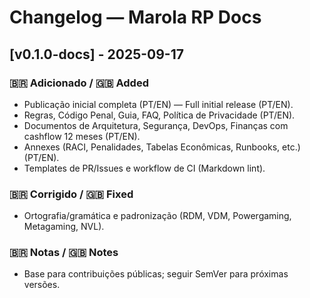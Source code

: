 # Changelog — Marola RP Docs

## [v0.1.0-docs] - 2025-09-17

### 🇧🇷 Adicionado / 🇬🇧 Added
- Publicação inicial completa (PT/EN) — Full initial release (PT/EN).
- Regras, Código Penal, Guia, FAQ, Política de Privacidade (PT/EN).
- Documentos de Arquitetura, Segurança, DevOps, Finanças com cashflow 12 meses (PT/EN).
- Annexes (RACI, Penalidades, Tabelas Econômicas, Runbooks, etc.) (PT/EN).
- Templates de PR/Issues e workflow de CI (Markdown lint).

### 🇧🇷 Corrigido / 🇬🇧 Fixed
- Ortografia/gramática e padronização (RDM, VDM, Powergaming, Metagaming, NVL).

### 🇧🇷 Notas / 🇬🇧 Notes
- Base para contribuições públicas; seguir SemVer para próximas versões.
